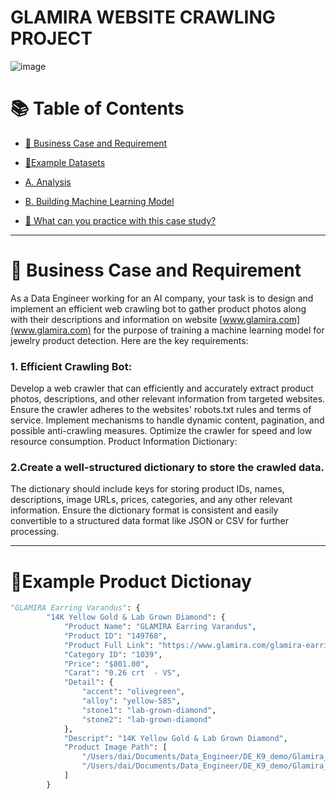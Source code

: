 # GLAMIRA WEBSITE CRAWLING PROJECT


 ![image](https://scamminder.com/include/uploads/2024/06/glamira.pt.png)


# :books: Table of Contents <!-- omit in toc -->

- [:briefcase: Business Case and Requirement](#briefcase-business-case-and-requirement)
- [:bookmark_tabs:Example Datasets](#bookmark_tabsexample-datasets)
- [A. Analysis](#a-data-analysis)
- [B. Building Machine Learning Model](#)

- [📃 What can you practice with this case study?](#what-can-you-practice-with-this-case-study)

---

# :briefcase: Business Case and Requirement


As a Data Engineer working for an AI company, your task is to design and implement an efficient web crawling bot to gather product photos along with their descriptions and information on website [www.glamira.com](www.glamira.com) for the purpose of training a machine learning model for jewelry product detection. Here are the key requirements:

### 1. Efficient Crawling Bot:

Develop a web crawler that can efficiently and accurately extract product photos, descriptions, and other relevant information from targeted websites.
Ensure the crawler adheres to the websites' robots.txt rules and terms of service.
Implement mechanisms to handle dynamic content, pagination, and possible anti-crawling measures.
Optimize the crawler for speed and low resource consumption.
Product Information Dictionary:

### 2.Create a well-structured dictionary to store the crawled data.
The dictionary should include keys for storing product IDs, names, descriptions, image URLs, prices, categories, and any other relevant information.
Ensure the dictionary format is consistent and easily convertible to a structured data format like JSON or CSV for further processing.

---

# :bookmark_tabs:Example Product Dictionay

```python
"GLAMIRA Earring Varandus": {
        "14K Yellow Gold & Lab Grown Diamond": {
            "Product Name": "GLAMIRA Earring Varandus",
            "Product ID": "149768",
            "Product Full Link": "https://www.glamira.com/glamira-earring-varandus.html?accent=olivegreen&alloy=yellow-585&stone1=lab-grown-diamond&stone2=lab-grown-diamond",
            "Category ID": "1039",
            "Price": "$801.00",
            "Carat": "0.26 crt  - VS",
            "Detail": {
                "accent": "olivegreen",
                "alloy": "yellow-585",
                "stone1": "lab-grown-diamond",
                "stone2": "lab-grown-diamond"
            },
            "Descript": "14K Yellow Gold & Lab Grown Diamond",
            "Product Image Path": [
                "/Users/dai/Documents/Data_Engineer/DE_K9_demo/Glamira_photo/photo/image_149768_GLAMIRA-Earring-Varandus_accent=olivegreen&alloy=yellow-585&stone1=lab-grown-diamond&stone2=lab-grown-diamond_1",
                "/Users/dai/Documents/Data_Engineer/DE_K9_demo/Glamira_photo/photo/image_149768_GLAMIRA-Earring-Varandus_accent=olivegreen&alloy=yellow-585&stone1=lab-grown-diamond&stone2=lab-grown-diamond_2"
            ]
        }
```



